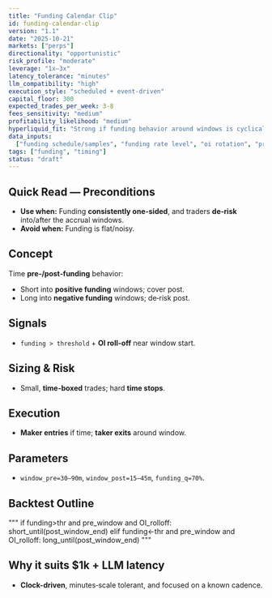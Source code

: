 ```yaml
---
title: "Funding Calendar Clip"
id: funding-calendar-clip
version: "1.1"
date: "2025-10-21"
markets: ["perps"]
directionality: "opportunistic"
risk_profile: "moderate"
leverage: "1x–3x"
latency_tolerance: "minutes"
llm_compatibility: "high"
execution_style: "scheduled + event-driven"
capital_floor: 300
expected_trades_per_week: 3-8
fees_sensitivity: "medium"
profitability_likelihood: "medium"
hyperliquid_fit: "Strong if funding behavior around windows is cyclical"
data_inputs:
  ["funding schedule/samples", "funding rate level", "oi rotation", "price"]
tags: ["funding", "timing"]
status: "draft"
---
```


## Quick Read — Preconditions

- **Use when:** Funding **consistently one-sided**, and traders **de‑risk** into/after the accrual windows.
- **Avoid when:** Funding is flat/noisy.

## Concept

Time **pre‑/post‑funding** behavior:

- Short into **positive funding** windows; cover post.
- Long into **negative funding** windows; de‑risk post.

## Signals

- `funding > threshold` + **OI roll-off** near window start.

## Sizing & Risk

- Small, **time-boxed** trades; hard **time stops**.

## Execution

- **Maker entries** if time; **taker exits** around window.

## Parameters

- `window_pre=30–90m`, `window_post=15–45m`, `funding_q=70%`.

## Backtest Outline

"""
if funding>thr and pre_window and OI_rolloff:
short_until(post_window_end)
elif funding<-thr and pre_window and OI_rolloff:
long_until(post_window_end)
"""

## Why it suits $1k + LLM latency

- **Clock-driven**, minutes‑scale tolerant, and focused on a known cadence.
